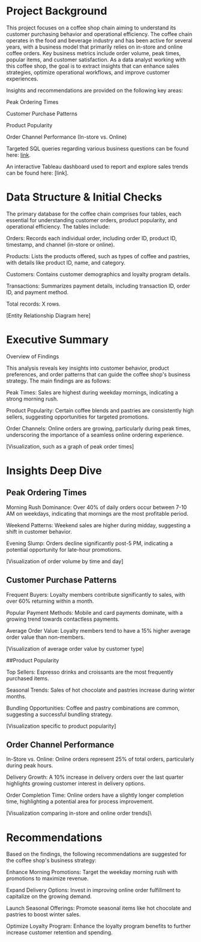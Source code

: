 # Project Background

This project focuses on a coffee shop chain aiming to understand its customer purchasing behavior and operational efficiency. The coffee chain operates in the food and beverage industry and has been active for several years, with a business model that primarily relies on in-store and online coffee orders. Key business metrics include order volume, peak times, popular items, and customer satisfaction. As a data analyst working with this coffee shop, the goal is to extract insights that can enhance sales strategies, optimize operational workflows, and improve customer experiences.

Insights and recommendations are provided on the following key areas:

Peak Ordering Times

Customer Purchase Patterns

Product Popularity

Order Channel Performance (In-store vs. Online)


Targeted SQL queries regarding various business questions can be found here: [link](https://github.com/dikko34/Coffe-Orders-SQL-project/blob/main/Coffee%20Orders%20Dataset(Project%201).sql).


An interactive Tableau dashboard used to report and explore sales trends can be found here: [link].

# Data Structure & Initial Checks

The primary database for the coffee chain comprises four tables, each essential for understanding customer orders, product popularity, and operational efficiency. The tables include:


Orders: Records each individual order, including order ID, product ID, timestamp, and channel (in-store or online).

Products: Lists the products offered, such as types of coffee and pastries, with details like product ID, name, and category.

Customers: Contains customer demographics and loyalty program details.

Transactions: Summarizes payment details, including transaction ID, order ID, and payment method.

Total records: X rows.

[Entity Relationship Diagram here]

# Executive Summary

Overview of Findings

This analysis reveals key insights into customer behavior, product preferences, and order patterns that can guide the coffee shop's business strategy. The main findings are as follows:


Peak Times: Sales are highest during weekday mornings, indicating a strong morning rush.

Product Popularity: Certain coffee blends and pastries are consistently high sellers, suggesting opportunities for targeted promotions.

Order Channels: Online orders are growing, particularly during peak times, underscoring the importance of a seamless online ordering experience.

[Visualization, such as a graph of peak order times]

# Insights Deep Dive

## Peak Ordering Times

Morning Rush Dominance: Over 40% of daily orders occur between 7-10 AM on weekdays, indicating that mornings are the most profitable period.

Weekend Patterns: Weekend sales are higher during midday, suggesting a shift in customer behavior.

Evening Slump: Orders decline significantly post-5 PM, indicating a potential opportunity for late-hour promotions.

[Visualization of order volume by time and day]

## Customer Purchase Patterns

Frequent Buyers: Loyalty members contribute significantly to sales, with over 60% returning within a month.

Popular Payment Methods: Mobile and card payments dominate, with a growing trend towards contactless payments.

Average Order Value: Loyalty members tend to have a 15% higher average order value than non-members.

[Visualization of average order value by customer type]

##Product Popularity

Top Sellers: Espresso drinks and croissants are the most frequently purchased items.

Seasonal Trends: Sales of hot chocolate and pastries increase during winter months.

Bundling Opportunities: Coffee and pastry combinations are common, suggesting a successful bundling strategy.

[Visualization specific to product popularity]

## Order Channel Performance

In-Store vs. Online: Online orders represent 25% of total orders, particularly during peak hours.

Delivery Growth: A 10% increase in delivery orders over the last quarter highlights growing customer interest in delivery options.

Order Completion Time: Online orders have a slightly longer completion time, highlighting a potential area for process improvement.

[Visualization comparing in-store and online order trends]\

# Recommendations

Based on the findings, the following recommendations are suggested for the coffee shop's business strategy:

Enhance Morning Promotions: Target the weekday morning rush with promotions to maximize revenue.

Expand Delivery Options: Invest in improving online order fulfillment to capitalize on the growing demand.

Launch Seasonal Offerings: Promote seasonal items like hot chocolate and pastries to boost winter sales.

Optimize Loyalty Program: Enhance the loyalty program benefits to further increase customer retention and spending.


